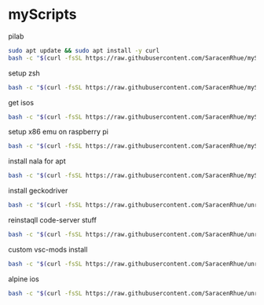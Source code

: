 # myScripts

pilab

```bash
sudo apt update && sudo apt install -y curl
bash -c "$(curl -fsSL https://raw.githubusercontent.com/SaracenRhue/myScripts/main/pilab.sh)"
```

setup zsh

```bash
bash -c "$(curl -fsSL https://raw.githubusercontent.com/SaracenRhue/myScripts/main/setup_zsh.sh)"
```

get isos

```bash
bash -c "$(curl -fsSL https://raw.githubusercontent.com/SaracenRhue/myScripts/main/get_iso.sh)"
```

setup x86 emu on raspberry pi

```bash
bash -c "$(curl -fsSL https://raw.githubusercontent.com/SaracenRhue/myScripts/main/pi.sh)"
```

install nala for apt

```bash
bash -c "$(curl -fsSL https://raw.githubusercontent.com/SaracenRhue/myScripts/main/nala.sh)"
```

install geckodriver

```bash
bash -c "$(curl -fsSL https://raw.githubusercontent.com/SaracenRhue/unraidScripts/main/install_geckodriver.sh)"
```

reinstaqll code-server stuff

```bash
bash -c "$(curl -fsSL https://raw.githubusercontent.com/SaracenRhue/unraidScripts/main/codeserver.sh)"
```

custom vsc-mods install

```bash
bash -c "$(curl -fsSL https://raw.githubusercontent.com/SaracenRhue/unraidScripts/main/cust_vsc.sh)"
```

alpine ios

```bash
bash -c "$(curl -fsSL https://raw.githubusercontent.com/SaracenRhue/unraidScripts/main/alpine_ios.sh)"
```
